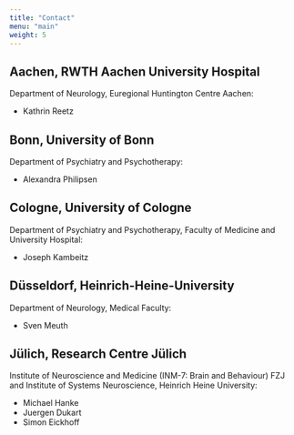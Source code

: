```yaml
---
title: "Contact"
menu: "main"
weight: 5
---
```


## Aachen, RWTH Aachen University Hospital

Department of Neurology, Euregional Huntington Centre Aachen:
- Kathrin Reetz

## Bonn, University of Bonn

Department of Psychiatry and Psychotherapy:
- Alexandra Philipsen

## Cologne, University of Cologne

Department of Psychiatry and Psychotherapy, Faculty of Medicine
and University Hospital:
- Joseph Kambeitz

## Düsseldorf, Heinrich-Heine-University

Department of Neurology, Medical Faculty:
- Sven Meuth

## Jülich, Research Centre Jülich

Institute of Neuroscience and Medicine (INM-7: Brain and Behaviour) FZJ and
Institute of Systems Neuroscience, Heinrich Heine University:
- Michael Hanke
- Juergen Dukart
- Simon Eickhoff